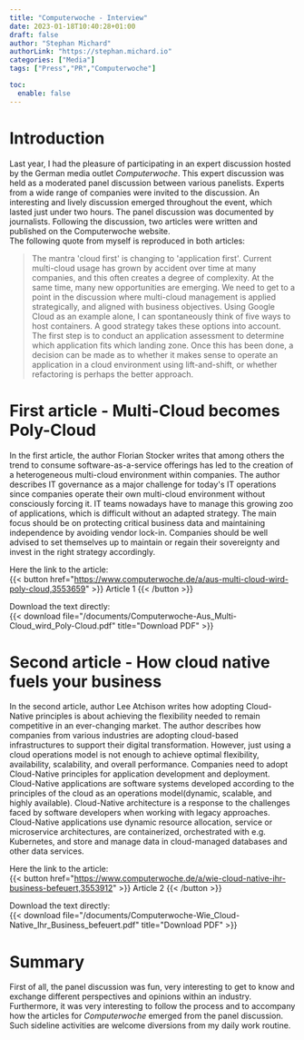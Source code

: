 ```yaml
---
title: "Computerwoche - Interview"
date: 2023-01-18T10:40:28+01:00
draft: false
author: "Stephan Michard"
authorLink: "https://stephan.michard.io"
categories: ["Media"]
tags: ["Press","PR","Computerwoche"]

toc:
  enable: false
---
```


# Introduction
Last year, I had the pleasure of participating in an expert discussion hosted by the German media outlet *Computerwoche*. This expert discussion was held as a moderated panel discussion between various panelists. Experts from a wide range of companies were invited to the discussion. An interesting and lively discussion emerged throughout the event, which lasted just under two hours. The panel discussion was documented by journalists. Following the discussion, two articles were written and published on the Computerwoche website.  
The following quote from myself is reproduced in both articles:
> The mantra 'cloud first' is changing to 'application first'. Current multi-cloud usage has grown by accident over time at many companies, and this often creates a degree of complexity. At the same time, many new opportunities are emerging. We need to get to a point in the discussion where multi-cloud management is applied strategically, and aligned with business objectives. Using Google Cloud as an example alone, I can spontaneously think of five ways to host containers. A good strategy takes these options into account.  
> The first step is to conduct an application assessment to determine which application fits which landing zone. Once this has been done, a decision can be made as to whether it makes sense to operate an application in a cloud environment using lift-and-shift, or whether refactoring is perhaps the better approach.

# First article - Multi-Cloud becomes Poly-Cloud

In the first article, the author Florian Stocker writes that among others the trend to consume software-as-a-service offerings has led to the creation of a heterogeneous multi-cloud environment within companies. The author describes IT governance as a major challenge for today's IT operations since companies operate their own multi-cloud environment without consciously forcing it. IT teams nowadays have to manage this growing zoo of applications, which is difficult without an adapted strategy. The main focus should be on protecting critical business data and maintaining independence by avoiding vendor lock-in. Companies should be well advised to set themselves up to maintain or regain their sovereignty and invest in the right strategy accordingly.

Here the link to the article:  
{{< button href="https://www.computerwoche.de/a/aus-multi-cloud-wird-poly-cloud,3553659" >}} Article 1 {{< /button >}}

Download the text directly:  
{{< download file="/documents/Computerwoche-Aus_Multi-Cloud_wird_Poly-Cloud.pdf" title="Download PDF" >}}

# Second article - How cloud native fuels your business

In the second article, author Lee Atchison writes how adopting Cloud-Native principles is about achieving the flexibility needed to remain competitive in an ever-changing market. The author describes how companies from various industries are adopting cloud-based infrastructures to support their digital transformation. However, just using a cloud operations model is not enough to achieve optimal flexibility, availability, scalability, and overall performance. Companies need to adopt Cloud-Native principles for application development and deployment. Cloud-Native applications are software systems developed according to the principles of the cloud as an operations model(dynamic, scalable, and highly available). Cloud-Native architecture is a response to the challenges faced by software developers when working with legacy approaches. Cloud-Native applications use dynamic resource allocation, service or microservice architectures, are containerized, orchestrated with e.g. Kubernetes, and store and manage data in cloud-managed databases and other data services.

Here the link to the article:  
{{< button href="https://www.computerwoche.de/a/wie-cloud-native-ihr-business-befeuert,3553912" >}} Article 2 {{< /button >}}

Download the text directly:  
{{< download file="/documents/Computerwoche-Wie_Cloud-Native_Ihr_Business_befeuert.pdf" title="Download PDF" >}}

# Summary
First of all, the panel discussion was fun, very interesting to get to know and exchange different perspectives and opinions within an industry. Furthermore, it was very interesting to follow the process and to accompany how the articles for *Computerwoche* emerged from the panel discussion. Such sideline activities are welcome diversions from my daily work routine.

